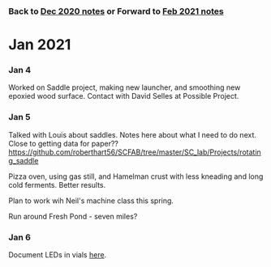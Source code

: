 
### Back to [Dec 2020 notes](../Dec2020)   or  Forward to [Feb 2021 notes](../Feb2021)

# Jan 2021


 ### Jan 4

Worked on Saddle project, making new launcher, and smoothing new epoxied wood surface.
Contact with David Selles at Possible Project.

 ### Jan 5
 
Talked with Louis about saddles. Notes here about what I need to do next.  Close to getting data for paper??
https://github.com/roberthart56/SCFAB/tree/master/SC_lab/Projects/rotating_saddle  

Pizza oven, using gas still, and Hamelman crust with less kneading and long cold ferments.  Better results. 

Plan to work wih Neil's machine class this spring.

Run around Fresh Pond -  seven miles?

 ### Jan 6
 
 Document LEDs in vials [here](https://github.com/roberthart56/projects/tree/master/Vial_lights).
 
